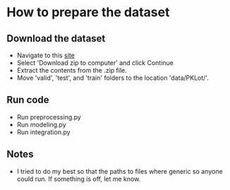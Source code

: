 # How to prepare the dataset

## Download the dataset

- Navigate to this [site](https://public.roboflow.com/object-detection/pklot/1/download/coco)
- Select 'Download zip to computer' and click Continue
- Extract the contents from the .zip file.
- Move 'valid', 'test', and 'train' folders to the location 'data/PKLot/'.

## Run code

- Run preprocessing.py
- Run modeling.py
- Run integration.py

## Notes

- I tried to do my best so that the paths to files where generic so anyone could run. If something is off, let me know.